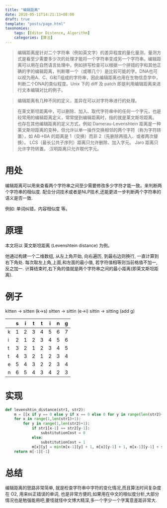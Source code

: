 ```yaml
---
title: "编辑距离"
date: 2018-05-11T14:21:13+08:00
draft: true
template: "posts/page.html"
taxonomies:
    tags: [Editor Distence, Algorithm]
    categories: [算法]
---
```


> 编辑距离是针对二个字符串（例如英文字）的差异程度的量化量测，量测方式是看至少需要多少次的处理才能将一个字符串变成另一个字符串。编辑距离可以用在自然语言处理中，例如拼写检查可以根据一个拼错的字和其他正确的字的编辑距离，判断哪一个（或哪几个）是比较可能的字。DNA也可以视为用A、C、G和T组成的字符串，因此编辑距离也用在生物信息学中，判断二个DNA的类似程度。Unix 下的 diff 及 patch 即是利用编辑距离来进行文本编辑对比的例子。

<!-- more -->

> 编辑距离有几种不同的定义，差异在可以对字符串进行的处理。

> 在莱文斯坦距离中，可以删除、加入、取代字符串中的任何一个字元，也是较常用的编辑距离定义，常常提到编辑距离时，指的就是莱文斯坦距离。
> 也存在其他编辑距离的定义方式，例如 Damerau-Levenshtein 距离是一种莱文斯坦距离的变种，但允许以单一操作交换相邻的两个字符（称为字符转置），如 AB→BA 的距离是 1（交换）而非 2（先删除再插入、或者两次替换）。
> LCS（最长公共子序列）距离只允许删除、加入字元。
Jaro 距离只允许字符转置。
> 汉明距离只允许取代字元。

# 用处
编辑距离可以用来查看两个字符串之间至少需要修改多少字符才能一致。来判断两个字符串的相似度.
配合分词技术或者是NLP技术,还能更进一步判断两个字符串的语义是否一致.

例如: 单词纠错，内容相似度 等。

# 原理
本文将以 莱文斯坦距离 (Levenshtein distance) 为例。


他通过构建一个二维数组, 从左上角开始, 向右遍历, 到最右边则换行, 一直计算到右下角处. 
每次取左上角,上面,和左面的最小值, 若字符值相等则当前格值不加一,反之加一.
计算结束时,右下角的值就是两个字符串之间的最小距离(即莱文斯坦距离).

# 例子
kitten -> sitten (k->s)
sitten -> sittin (e->i)
sittin -> sitting (add g)

|   | s | i | t | t | i | n | g |
| --- | --- | --- | --- | --- | --- | --- | --- |
| k | 1 | 2 | 3 | 4 | 5 | 6 | 7 | 
| i | 2 | 1 | 2 | 3 | 4 | 5 | 6 | 
| t | 3 | 2 | 1 | 2 | 3 | 4 | 5 |
| t | 4 | 3 | 2 | 1 | 2 | 3 | 4 |
| e | 5 | 4 | 3 | 2 | 2 | 3 | 4 |
| n | 6 | 5 | 4 | 3 | 4 | 2 | 3 |

# 实现
```python
def levenshtin_distance(str1, str2):
    m = [[x if y == 0 else y if x == 0 else 0 for y in range(len(str2)+1)] for x in range(len(str1)+1)]
    for x in range(1,len(str1)+1):
        for y in range(1,len(str2)+1):
            if str1[x-1] == str2[y-1]:
                substitutionCost = 0
            else:
                substitutionCost = 1
            m[x][y] = min(m[x-1][y] + 1, m[x][y-1] + 1, m[x-1][y-1] + substitutionCost)
    return m[-1][-1]
```

# 总结
编辑距离的思路非常简单, 就是检查字符串中字符的变化情况,而且算法时间复杂度在 O2, 用来纠正错误的单词, 也是非常方便的,如果用在中文的相似度分析,大部分情况也是勉强能用吧,要怪就怪中文博大精深,多一个字少一个字寓意差距非常大.

